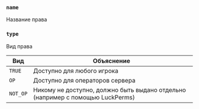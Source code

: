 ### `name`

Название права

### `type`

Вид права

| Вид      | Объяснение                                                                     |
|----------|--------------------------------------------------------------------------------|
| `TRUE`   | Доступно для любого игрока                                                     |
| `OP`     | Доступно для операторов сервера                                                |
| `NOT_OP` | Никому не доступно, должно быть выдано отдельно (например с помощью LuckPerms) |